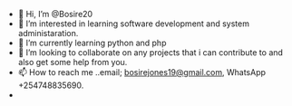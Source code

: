 - 👋 Hi, I’m @Bosire20
- 👀 I’m interested in learning software development and system administaration.
- 🌱 I’m currently learning python and php
- 💞️ I’m looking to collaborate on any projects that i can contribute to and also get some help from you.
- 📫 How to reach me ..email; bosirejones19@gmail.com, WhatsApp +254748835690.
- 

<!---
Bosire20/Bosire20 is a ✨ special ✨ repository because its `README.md` (this file) appears on your GitHub profile.
You can click the Preview link to take a look at your changes.
--->
